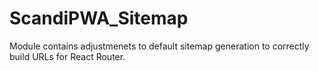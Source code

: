 # ScandiPWA_Sitemap

Module contains adjustmenets to default sitemap generation to correctly build URLs for React Router.
